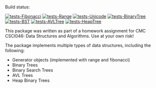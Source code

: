 
Build status:

[![tests-Fibonacci](https://github.com/Michaelhess17/containers-oop/actions/workflows/tests-fibonacci.yml/badge.svg)](https://github.com/Michaelhess17/containers-oop/actions/workflows/tests-fibonacci.yml)
[![tests-Range](https://github.com/Michaelhess17/containers-oop/actions/workflows/tests-range.yml/badge.svg)](https://github.com/Michaelhess17/containers-oop/actions/workflows/tests-range.yml)
[![tests-Unicode](https://github.com/Michaelhess17/containers-oop/actions/workflows/tests-unicode.yml/badge.svg?branch=unicode)](https://github.com/Michaelhess17/containers-oop/actions/workflows/tests-unicode.yml)
[![tests-BinaryTree](https://github.com/Michaelhess17/containers-oop/actions/workflows/tests-binarytree.yml/badge.svg)](https://github.com/Michaelhess17/containers-oop/actions/workflows/tests-binarytree.yml)
[![tests-BST](https://github.com/Michaelhess17/containers-oop/actions/workflows/tests-BST.yml/badge.svg?branch=bst)](https://github.com/Michaelhess17/containers-oop/actions/workflows/tests-BST.yml)
[![tests-AVLTree](https://github.com/Michaelhess17/containers-oop/actions/workflows/tests-avltree.yml/badge.svg?branch=avltree)](https://github.com/Michaelhess17/containers-oop/actions/workflows/tests-avltree.yml)
[![tests-HeapTree](https://github.com/Michaelhess17/containers-oop/actions/workflows/tests-HeapTree.yml/badge.svg?branch=heap)](https://github.com/Michaelhess17/containers-oop/actions/workflows/tests-HeapTree.yml)

This package was written as part of a homework assignment for CMC CSCI046: Data Structures and Algorithms. Use at your own risk!  

The package implements multiple types of data structures, including the following:   

- Generator objects (implemented with range and fibonacci)   
- Binary Trees    
- Binary Search Trees    
- AVL Trees    
- Heap Binary Trees   
